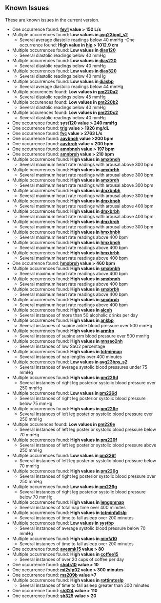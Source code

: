 ## Known Issues

These are known issues in the current version.

- One occurrence found: **[fev1](https://sleepdata.org/datasets/shhs/variables/fev1) value > 150 L/s**
- Multiple occurrences found: **Low values in [avg23bpd_s2](https://sleepdata.org/datasets/shhs/variables/avg23bpd_s2)**
  - Several average diastolic readings below 40 mmHg
-One occurrence found: **High value in [hip](https://sleepdata.org/datasets/shhs/variables/hip) > 1012.9 cm**
- Multiple occurrences found: **Low values in [dias120](https://sleepdata.org/datasets/shhs/variables/dias120)**
  - Several diastolic readings below 40 mmHg
- Multiple occurrences found: **Low values in [dias220](https://sleepdata.org/datasets/shhs/variables/dias220)**
  - Several diastolic readings below 40 mmHg
- Multiple occurrences found: **Low values in [dias320](https://sleepdata.org/datasets/shhs/variables/dias320)**
  - Several diastolic readings below 40 mmHg
- Multiple occurrences found: **Low values in [diasbp](https://sleepdata.org/datasets/shhs/variables/diasbp)**
  - Several average diastolic readings below 44 mmHg
- Multiple occurences found: **Low values in [pm220a2](https://sleepdata.org/datasets/shhs/variables/pm220a2)**
  - Several diastolic readings below 45 mmHg
- Multiple occurences found: **Low values in [pm220b2](https://sleepdata.org/datasets/shhs/variables/pm220b2)**
  - Several diastolic readings below 40 mmHg
- Multiple occurences found: **Low values in [pm220c2](https://sleepdata.org/datasets/shhs/variables/pm220c2)**
  - Several diastolic readings below 40 mmHg
- One occurrence found: **[syst120](https://sleepdata.org/datasets/shhs/variables/syst120) value > 240 mmHg**
- One occurrence found: **[trig](https://sleepdata.org/datasets/shhs/variables/trig) value > 1926 mg/dL**
- One occurrence found: **[fvc](https://sleepdata.org/datasets/shhs/variables/fvc) value > 2763 L/s**
- One occurrence found: **[aavbnoh](https://sleepdata.org/datasets/shhs/variables/aavbnoh) value >200 bpm**
- One occurrence found: **[aavbroh](https://sleepdata.org/datasets/shhs/variables/aavbroh) value > 200 bpm**
- One occurrence found: **[amnbnoh](https://sleepdata.org/datasets/shhs/variables/amnbnoh) value > 197 bpm**
- One occurrence found: **[amnbroh](https://sleepdata.org/datasets/shhs/variables/amnbroh) value > 210 bpm**
- Multiple occurrences found: **High values in [amxbnoh](https://sleepdata.org/datasets/shhs/variables/amxbnoh)**
  - Several maximum heart rate readings with arousal above 300 bpm
- Multiple occurrences found: **High values in [amxbrbh](https://sleepdata.org/datasets/shhs/variables/amxbrbh)**
  - Several maximum heart rate readings with arousal above 300 bpm
- Multiple occurrences found: **High values in [amxbroh](https://sleepdata.org/datasets/shhs/variables/amxbroh)**
  - Several maximum heart rate readings with arousal above 300 bpm
- Multiple occurrences found: **High values in [dmxbnbh](https://sleepdata.org/datasets/shhs/variables/dmxbnbh)**
  - Several maximum heart rate readings with arousal above 300 bpm
- Multiple occurrences found: **High values in [dmxbnoh](https://sleepdata.org/datasets/shhs/variables/dmxbnoh)**
  - Several maximum heart rate readings with arousal above 400 bpm
- Multiple occurrences found: **High values in [dmxbrbh](https://sleepdata.org/datasets/shhs/variables/dmxbrbh)**
  - Several maximum heart rate readings with arousal above 400 bpm
- Multiple occurrences found: **High values in [dmxbroh](https://sleepdata.org/datasets/shhs/variables/dmxbroh)**
  - Several maximum heart rate readings with arousal above 300 bpm
- Multiple occurrences found: **High values in [hmxbnbh](https://sleepdata.org/datasets/shhs/variables/hmxbnbh)**
  - Several maximum heart rate readings above 400 bpm
- Multiple occurrences found: **High values in [hmxbnoh](https://sleepdata.org/datasets/shhs/variables/hmxbnoh)**
  - Several maximum heart rate readings above 400 bpm
- Multiple occurrences found: **High values in [hmxbrbh](https://sleepdata.org/datasets/shhs/variables/hmxbrbh)**
  - Several maximum heart rate readings above 400 bpm
- One occurrence found: **[hmxbroh](https://sleepdata.org/datasets/shhs/variables/hmxbroh) value > 460 bpm**
- Multiple occurrences found: **High values in [smxbnbh](https://sleepdata.org/datasets/shhs/variables/smxbnbh)**
  - Several maximum heart rate readings above 400 bpm
- Multiple occurrences found: **High values in [smxbnoh](https://sleepdata.org/datasets/shhs/variables/smxbnoh)**
  - Several maximum heart rate readings above 400 bpm
- Multiple occurrences found: **High values in [smxbrbh](https://sleepdata.org/datasets/shhs/variables/smxbrbh)**
  - Several maximum heart rate readings above 400 bpm
- Multiple occurrences found: **High values in [smxbroh](https://sleepdata.org/datasets/shhs/variables/smxbroh)**
  - Several maximum heart rate readings above 400 bpm
- Multiple occurrences found: **High values in [alcoh](https://sleepdata.org/datasets/shhs/variables/alcoh)**
  - Several instances of more than 50 alcoholic drinks per day
- Multiple occurrences found: **High values in [ankbp](https://sleepdata.org/datasets/shhs/variables/ankbp)**
  - Several instances of supine ankle blood pressure over 500 mmHg
- Multiple occurrences found: **High values in [armbp](https://sleepdata.org/datasets/shhs/variables/armbp)**
  - Several instances of supine arm blood pressure over 500 mmHg
- Multiple occurrences found: **High values in [mnsao2nh](https://sleepdata.org/datasets/shhs/variables/mnsao2nh)**
  - Several instances of low SaO2 percentage
- Multiple occurrences found: **High values in [totminnap](https://sleepdata.org/datasets/shhs/variables/totminnap)**
  - Several instances of nap lengths over 400 minutes
- Multiple occurrences found: **Low values in [avg23bps_s2](https://sleepdata.org/datasets/shhs/variables/avg23bps_s2)**
  - Several instances of average systolic blood pressures under 75 mmHg
- Multiple occurrences found: **High values in [pm226d](https://sleepdata.org/datasets/shhs/variables/pm226d)**
  - Several instances of right leg posterior systolic blood pressure over 250 mmHg
- Multiple occurrences found: **Low values in [pm226d](https://sleepdata.org/datasets/shhs/variables/pm226d)**
  - Several instances of right leg posterior systolic blood pressure below 75 mmHg
- Multiple occurrences found: **High values in [pm226e](https://sleepdata.org/datasets/shhs/variables/pm226e)**
  - Several instances of left leg posterior systolic blood pressure over 250 mmHg
- Multiple occurences found: **Low values in [pm226e](https://sleepdata.org/datasets/shhs/variables/pm226e)**
  - Several instances of left leg posterior systolic blood pressure below 70 mmHg
- Multiple occurrences found: **High values in [pm226f](https://sleepdata.org/datasets/shhs/variables/pm226f)**
  - Several instances of left leg posterior systolic blood pressure above 250 mmHg
- Multiple occurrences found: **Low values in [pm226f](https://sleepdata.org/datasets/shhs/variables/pm226f)**
  - Several instances of left leg posterior systolic blood pressure below 70 mmHg
- Multiple occurrences found: **High values in [pm226g](https://sleepdata.org/datasets/shhs/variables/pm226g)**
  - Several instances of right leg posterior systolic blood pressure over 250 mmHg
- Multiple occurrences found: **Low values in [pm226g](https://sleepdata.org/datasets/shhs/variables/pm226g)**
  - Several instances of right leg posterior systolic blood pressure below 70 mmHg
- Multiple occurrences found: **High values in [lengpmnap](https://sleepdata.org/datasets/shhs/variables/lengpmnap)**
  - Several instances of total nap time over 400 minutes
- Multiple occurrences found: **High values in [totminfallslp](https://sleepdata.org/datasets/shhs/variables/totminfallslp)**
  - Several instances of time to fall asleep over 200 minutes
- Multiple occurrences found: **Low values in [systbp](https://sleepdata.org/datasets/shhs/variables/systbp)**
  - Several instances of average systolic blood pressure below 70 mmHg
- Multiple occurrences found: **High values in [minfa10](https://sleepdata.org/datasets/shhs/variables/minfa10)**
  - Several instances of time to fall asleep over 200 minutes
- One occurrence found: **[avesmk15](https://sleepdata.org/datasets/shhs/variables/avesmk15) value > 80**
- Multiple occurrences found: **High values in [coffee15](https://sleepdata.org/datasets/shhs/variables/coffee15)**
  - Several instances of over 20 cups of coffee per day
- One occurrence found: **[shots10](https://sleepdata.org/datasets/shhs/variables/shots10) value > 10**
- One occurrence found: **[mi2slp02](https://sleepdata.org/datasets/shhs/variables/mi2slp02) value > 300 minutes**
- One occurrence found: **[ms209b](https://sleepdata.org/datasets/shhs/variables/ms209b) value >7**
- Multiple occurrences found: **High values in [rpttimtoslp](https://sleepdata.org/datasets/shhs/variables/rpttimtoslp)**
  - Several instances of time to fall asleep greater than 300 minutes
- One occurrence found: **[sh324](https://sleepdata.org/datasets/shhs/variables/sh324) value > 110**
- One occurrence found: **[sh325](https://sleepdata.org/datasets/shhs/variables/sh325) value > 20**
